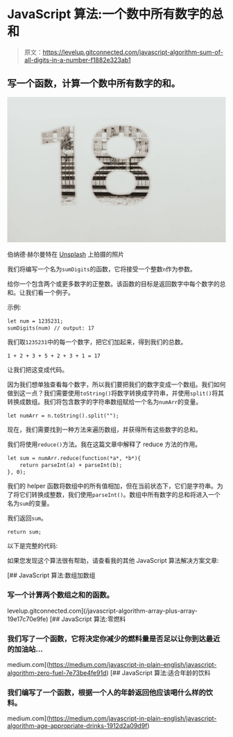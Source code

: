 # JavaScript 算法:一个数中所有数字的总和

> 原文：<https://levelup.gitconnected.com/javascript-algorithm-sum-of-all-digits-in-a-number-f1882e323ab1>

## 写一个函数，计算一个数中所有数字的和。

![](img/d84c96df316870b329e8da4ee2dc38a4.png)

伯纳德·赫尔曼特在 [Unsplash](https://unsplash.com?utm_source=medium&utm_medium=referral) 上拍摄的照片

我们将编写一个名为`sumDigits`的函数，它将接受一个整数`n`作为参数。

给你一个包含两个或更多数字的正整数。该函数的目标是返回数字中每个数字的总和。让我们看一个例子。

示例:

```
let num = 1235231;
sumDigits(num) // output: 17
```

我们取`1235231`中的每一个数字，把它们加起来，得到我们的总数。

```
1 + 2 + 3 + 5 + 2 + 3 + 1 = 17
```

让我们把这变成代码。

因为我们想单独查看每个数字，所以我们要把我们的数字变成一个数组。我们如何做到这一点？我们需要使用`toString()`将数字转换成字符串，并使用`split()`将其转换成数组。我们将包含数字的字符串数组赋给一个名为`numArr`的变量。

```
let numArr = n.toString().split("");
```

现在，我们需要找到一种方法来遍历数组，并获得所有这些数字的总和。

我们将使用`reduce()`方法。我在这篇文章中解释了 reduce 方法的作用。

```
let sum = numArr.reduce(function(*a*, *b*){
    return parseInt(a) + parseInt(b);
}, 0);
```

我们的 helper 函数将数组中的所有值相加，但在当前状态下，它们是字符串。为了将它们转换成整数，我们使用`parseInt()`。数组中所有数字的总和将进入一个名为`sum`的变量。

我们返回`sum`。

```
return sum;
```

以下是完整的代码:

如果您发现这个算法很有帮助，请查看我的其他 JavaScript 算法解决方案文章:

[](/javascript-algorithm-array-plus-array-19e17c70e9fe) [## JavaScript 算法:数组加数组

### 写一个计算两个数组之和的函数。

levelup.gitconnected.com](/javascript-algorithm-array-plus-array-19e17c70e9fe) [](https://medium.com/javascript-in-plain-english/javascript-algorithm-zero-fuel-7e73be4fe91d) [## JavaScript 算法:零燃料

### 我们写了一个函数，它将决定你减少的燃料量是否足以让你到达最近的加油站…

medium.com](https://medium.com/javascript-in-plain-english/javascript-algorithm-zero-fuel-7e73be4fe91d) [](https://medium.com/javascript-in-plain-english/javascript-algorithm-age-appropriate-drinks-1912d2a09d9f) [## JavaScript 算法:适合年龄的饮料

### 我们编写了一个函数，根据一个人的年龄返回他应该喝什么样的饮料。

medium.com](https://medium.com/javascript-in-plain-english/javascript-algorithm-age-appropriate-drinks-1912d2a09d9f)